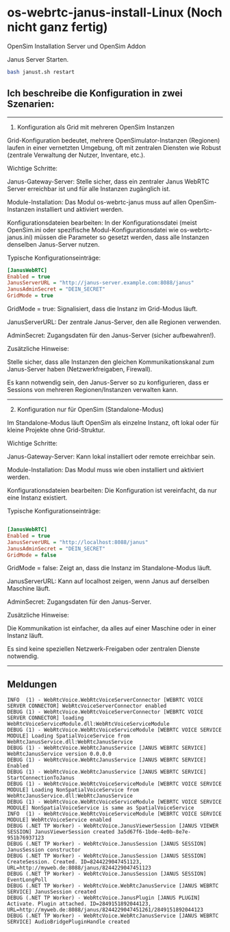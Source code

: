 # os-webrtc-janus-install-Linux (Noch nicht ganz fertig)
OpenSim Installation Server und OpenSim Addon

Janus Server Starten.

```bash
bash janust.sh restart
```


## Ich beschreibe die Konfiguration in zwei Szenarien:

---

1. Konfiguration als Grid mit mehreren OpenSim Instanzen

Grid-Konfiguration bedeutet, mehrere OpenSimulator-Instanzen (Regionen) laufen in einer vernetzten Umgebung, oft mit zentralen Diensten wie Robust (zentrale Verwaltung der Nutzer, Inventare, etc.).

Wichtige Schritte:

Janus-Gateway-Server: Stelle sicher, dass ein zentraler Janus WebRTC Server erreichbar ist und für alle Instanzen zugänglich ist.

Module-Installation: Das Modul os-webrtc-janus muss auf allen OpenSim-Instanzen installiert und aktiviert werden.

Konfigurationsdateien bearbeiten: In der Konfigurationsdatei (meist OpenSim.ini oder spezifische Modul-Konfigurationsdatei wie os-webrtc-janus.ini) müssen die Parameter so gesetzt werden, dass alle Instanzen denselben Janus-Server nutzen.

Typische Konfigurationseinträge:
```INI
[JanusWebRTC]
Enabled = true
JanusServerURL = "http://janus-server.example.com:8088/janus"
JanusAdminSecret = "DEIN_SECRET"
GridMode = true
```
GridMode = true: Signalisiert, dass die Instanz im Grid-Modus läuft.

JanusServerURL: Der zentrale Janus-Server, den alle Regionen verwenden.

AdminSecret: Zugangsdaten für den Janus-Server (sicher aufbewahren!).

Zusätzliche Hinweise:

Stelle sicher, dass alle Instanzen den gleichen Kommunikationskanal zum Janus-Server haben (Netzwerkfreigaben, Firewall).

Es kann notwendig sein, den Janus-Server so zu konfigurieren, dass er Sessions von mehreren Regionen/Instanzen verwalten kann.

---

2. Konfiguration nur für OpenSim (Standalone-Modus)

Im Standalone-Modus läuft OpenSim als einzelne Instanz, oft lokal oder für kleine Projekte ohne Grid-Struktur.

Wichtige Schritte:

Janus-Gateway-Server: Kann lokal installiert oder remote erreichbar sein.

Module-Installation: Das Modul muss wie oben installiert und aktiviert werden.

Konfigurationsdateien bearbeiten: Die Konfiguration ist vereinfacht, da nur eine Instanz existiert.

Typische Konfigurationseinträge:
```INI

[JanusWebRTC]
Enabled = true
JanusServerURL = "http://localhost:8088/janus"
JanusAdminSecret = "DEIN_SECRET"
GridMode = false
```

GridMode = false: Zeigt an, dass die Instanz im Standalone-Modus läuft.

JanusServerURL: Kann auf localhost zeigen, wenn Janus auf derselben Maschine läuft.

AdminSecret: Zugangsdaten für den Janus-Server.

Zusätzliche Hinweise:

Die Kommunikation ist einfacher, da alles auf einer Maschine oder in einer Instanz läuft.

Es sind keine speziellen Netzwerk-Freigaben oder zentralen Dienste notwendig.

---

## Meldungen

    INFO  (1) - WebRtcVoice.WebRtcVoiceServerConnector [WEBRTC VOICE SERVER CONNECTOR] WebRtcVoiceServerConnector enabled
    DEBUG (1) - WebRtcVoice.WebRtcVoiceServerConnector [WEBRTC VOICE SERVER CONNECTOR] loading WebRtcVoiceServiceModule.dll:WebRtcVoiceServiceModule
    DEBUG (1) - WebRtcVoice.WebRtcVoiceServiceModule [WEBRTC VOICE SERVICE MODULE] Loading SpatialVoiceService from WebRtcJanusService.dll:WebRtcJanusService
    DEBUG (1) - WebRtcVoice.WebRtcJanusService [JANUS WEBRTC SERVICE] WebRtcJanusService version 0.0.0.0
    DEBUG (1) - WebRtcVoice.WebRtcJanusService [JANUS WEBRTC SERVICE] Enabled
    DEBUG (1) - WebRtcVoice.WebRtcJanusService [JANUS WEBRTC SERVICE] StartConnectionToJanus
    DEBUG (1) - WebRtcVoice.WebRtcVoiceServiceModule [WEBRTC VOICE SERVICE MODULE] Loading NonSpatialVoiceService from WebRtcJanusService.dll:WebRtcJanusService
    DEBUG (1) - WebRtcVoice.WebRtcVoiceServiceModule [WEBRTC VOICE SERVICE MODULE] NonSpatialVoiceService is same as SpatialVoiceService
    INFO  (1) - WebRtcVoice.WebRtcVoiceServiceModule [WEBRTC VOICE SERVICE MODULE] WebRtcVoiceService enabled
    DEBUG (.NET TP Worker) - WebRtcVoice.JanusViewerSession [JANUS VIEWER SESSION] JanusViewerSession created 3a5d67f6-1bde-4e0b-8e7e-951b76937123
    DEBUG (.NET TP Worker) - WebRtcVoice.JanusSession [JANUS SESSION] JanusSession constructor
    DEBUG (.NET TP Worker) - WebRtcVoice.JanusSession [JANUS SESSION] CreateSession. Created. ID=8244229047451123, URL=http://myweb.de:8088/janus/8244229047451123
    DEBUG (.NET TP Worker) - WebRtcVoice.JanusSession [JANUS SESSION] EventLongPoll
    DEBUG (.NET TP Worker) - WebRtcVoice.WebRtcJanusService [JANUS WEBRTC SERVICE] JanusSession created
    DEBUG (.NET TP Worker) - WebRtcVoice.JanusPlugin [JANUS PLUGIN] Activate. Plugin attached. ID=2849151892044123, URL=http://myweb.de:8088/janus/8244229047451261/2849151892044123
    DEBUG (.NET TP Worker) - WebRtcVoice.WebRtcJanusService [JANUS WEBRTC SERVICE] AudioBridgePluginHandle created
